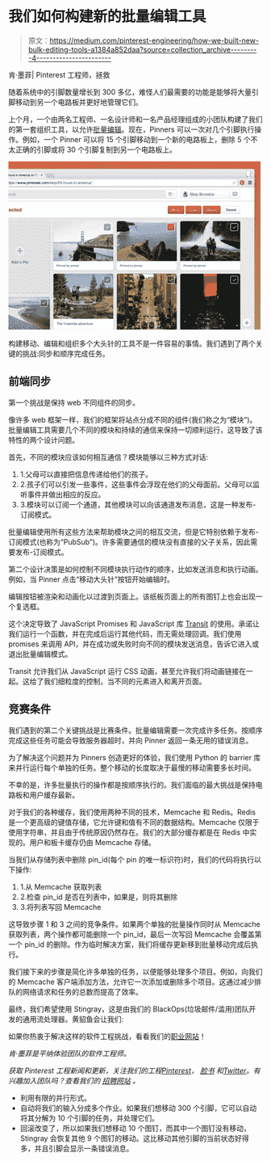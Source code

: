 # 我们如何构建新的批量编辑工具

> 原文：<https://medium.com/pinterest-engineering/how-we-built-new-bulk-editing-tools-a1384a852daa?source=collection_archive---------4----------------------->

肯·墨菲| Pinterest 工程师，拯救

随着系统中的引脚数量增长到 300 多亿，难怪人们最需要的功能是能够将大量引脚移动到另一个电路板并更好地管理它们。

上个月，一个由两名工程师、一名设计师和一名产品经理组成的小团队构建了我们的第一套组织工具，以允许[批量编辑](https://blog.pinterest.com/post/105361940479/a-new-way-to-edit-pins-on-the-web)。现在，Pinners 可以一次对几个引脚执行操作。例如，一个 Pinner 可以将 15 个引脚移动到一个新的电路板上，删除 5 个不太正确的引脚或将 30 个引脚复制到另一个电路板上。

![](img/913bbdfcc6f9872038660f200743ebf0.png)

构建移动、编辑和组织多个大头针的工具不是一件容易的事情。我们遇到了两个关键的挑战:同步和顺序完成任务。

## 前端同步

第一个挑战是保持 web 不同组件的同步。

像许多 web 框架一样，我们的框架将站点分成不同的组件(我们称之为“模块”)。批量编辑工具需要几个不同的模块和持续的通信来保持一切顺利运行，这导致了该特性的两个设计问题。

首先，不同的模块应该如何相互通信？模块能够以三种方式对话:

1.  1.父母可以直接把信息传递给他们的孩子。
2.  2.孩子们可以引发一些事件，这些事件会浮现在他们的父母面前。父母可以监听事件并做出相应的反应。
3.  3.模块可以订阅一个通道，其他模块可以向该通道发布消息，这是一种发布-订阅模式。

批量编辑使用所有这些方法来帮助模块之间的相互交流，但是它特别依赖于发布-订阅模式(也称为“PubSub”)。许多需要通信的模块没有直接的父子关系，因此需要发布-订阅模式。

第二个设计决策是如何控制不同模块执行动作的顺序，比如发送消息和执行动画。例如，当 Pinner 点击“移动大头针”按钮开始编辑时。

编辑按钮被渲染和动画化以过渡到页面上。该纸板页面上的所有图钉上也会出现一个复选框。

这个决定导致了 JavaScript Promises 和 JavaScript 库 [Transit](http://ricostacruz.com/jquery.transit/) 的使用。承诺让我们运行一个函数，并在完成后运行其他代码，而无需处理回调。我们使用 promises 来调用 API，并在成功或失败时向不同的模块发送消息，告诉它进入或退出批量编辑模式。

Transit 允许我们从 JavaScript 运行 CSS 动画，甚至允许我们将动画链接在一起。这给了我们细粒度的控制，当不同的元素进入和离开页面。

## 竞赛条件

我们遇到的第二个关键挑战是比赛条件。批量编辑需要一次完成许多任务。按顺序完成这些任务可能会导致服务器超时，并向 Pinner 返回一条无用的错误消息。

为了解决这个问题并为 Pinners 创造更好的体验，我们使用 Python 的 barrier 库来并行运行每个单独的任务。整个移动的长度取决于最慢的移动需要多长时间。

不幸的是，许多批量执行的操作都是按顺序执行的。我们面临的最大挑战是保持电路板和用户缓存最新。

对于我们的各种缓存，我们使用两种不同的技术，Memcache 和 Redis。Redis 是一个更高级的键值存储，它允许键和值有不同的数据结构。Memcache 仅限于使用字符串，并且由于传统原因仍然存在。我们的大部分缓存都是在 Redis 中实现的。用户和板卡缓存仍由 Memcache 存储。

当我们从存储列表中删除 pin_id(每个 pin 的唯一标识符)时，我们的代码将执行以下操作:

1.  1.从 Memcache 获取列表
2.  2.检查 pin_id 是否在列表中，如果是，则将其删除
3.  3.将列表写回 Memcache

这导致步骤 1 和 3 之间的竞争条件。如果两个单独的批量操作同时从 Memcache 获取列表，两个操作都可能删除一个 pin_id，最后一次写回 Memcache 会覆盖第一个 pin_id 的删除。作为临时解决方案，我们将缓存更新移到批量移动完成后执行。

我们接下来的步骤是简化许多单独的任务，以便能够处理多个项目。例如，向我们的 Memcache 客户端添加方法，允许它一次添加或删除多个项目。这通过减少排队的网络请求和任务的总数而提高了效率。

最终，我们希望使用 Stingray，这是由我们的 BlackOps(垃圾邮件/滥用)团队开发的通用流处理器。黄貂鱼会让我们:

如果你热衷于解决这样的软件工程挑战，看看我们的[职业网站](https://about.pinterest.com/en/careers/engineering-product)！

*肯·墨菲是平纳体验团队的软件工程师。*

*获取 Pinterest 工程新闻和更新，关注我们的工程*[*Pinterest*](https://www.pinterest.com/malorie/pinterest-engineering-news/)*，* [*脸书*](https://www.facebook.com/pinterestengineering) *和*[*Twitter*](https://twitter.com/PinterestEng)*。有兴趣加入团队吗？查看我们的* [*招聘网站*](https://about.pinterest.com/en/careers/engineering-product) *。*

*   利用有限的并行形式。
*   自动将我们的输入分成多个作业。如果我们想移动 300 个引脚，它可以自动将其分解为 10 个引脚的任务，并处理它们。
*   回滚改变了，所以如果我们想移动 10 个图钉，而其中一个图钉没有移动，Stingray 会恢复其他 9 个图钉的移动。这比移动其他引脚的当前状态好得多，并且引脚会显示一条错误消息。